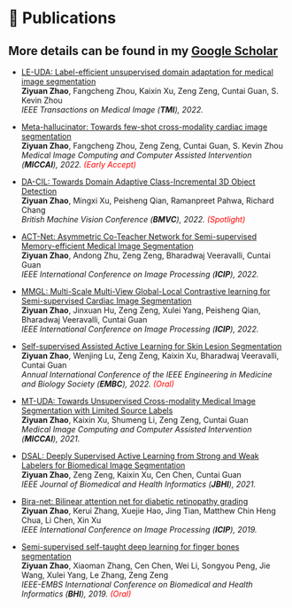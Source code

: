 # 📝 Publications 

## More details can be found in my [Google Scholar](https://scholar.google.com/citations?user=2vL2XTsAAAAJ)
- [LE-UDA: Label-efficient unsupervised domain adaptation for medical image segmentation](https://arxiv.org/abs/2212.02078)\
**Ziyuan Zhao**, Fangcheng Zhou, Kaixin Xu, Zeng Zeng, Cuntai Guan, S. Kevin Zhou\
<i> IEEE Transactions on Medical Image (**TMI**), 2022. </i> 

- [Meta-hallucinator: Towards few-shot cross-modality cardiac image segmentation](https://link.springer.com/chapter/10.1007/978-3-031-16443-9_13)\
**Ziyuan Zhao**, Fangcheng Zhou, Zeng Zeng, Cuntai Guan, S. Kevin Zhou\
<i> Medical Image Computing and Computer Assisted Intervention (**MICCAI**), 2022. <span style="color:red">(Early Accept)</span></i> 

- [DA-CIL: Towards Domain Adaptive Class-Incremental 3D Object Detection](https://arxiv.org/abs/2212.02057)\
**Ziyuan Zhao**, Mingxi Xu, Peisheng Qian, Ramanpreet Pahwa, Richard Chang\
<i> British Machine Vision Conference (**BMVC**), 2022. <span style="color:red">(Spotlight)</span></i> 

- [ACT-Net: Asymmetric Co-Teacher Network for Semi-supervised Memory-efficient Medical Image Segmentation](https://arxiv.org/abs/2207.01900)\
**Ziyuan Zhao**, Andong Zhu, Zeng Zeng, Bharadwaj Veeravalli, Cuntai Guan\
<i> IEEE International Conference on Image Processing (**ICIP**), 2022. </i> 

- [MMGL: Multi-Scale Multi-View Global-Local Contrastive learning for Semi-supervised Cardiac Image Segmentation](https://arxiv.org/abs/2207.01883)\
**Ziyuan Zhao**, Jinxuan Hu, Zeng Zeng, Xulei Yang, Peisheng Qian, Bharadwaj Veeravalli, Cuntai Guan\
<i> IEEE International Conference on Image Processing (**ICIP**), 2022. </i> 

- [Self-supervised Assisted Active Learning for Skin Lesion Segmentation](https://arxiv.org/abs/2205.07021)\
**Ziyuan Zhao**, Wenjing Lu, Zeng Zeng, Kaixin Xu, Bharadwaj Veeravalli, Cuntai Guan\
<i> Annual International Conference of the IEEE Engineering in Medicine and Biology Society (**EMBC**), 2022. <span style="color:red">(Oral)</span></i> 


- [MT-UDA: Towards Unsupervised Cross-modality Medical Image Segmentation with Limited Source Labels](https://arxiv.org/abs/2203.12454)\
**Ziyuan Zhao**, Kaixin Xu, Shumeng Li, Zeng Zeng, Cuntai Guan\
<i> Medical Image Computing and Computer Assisted Intervention (**MICCAI**), 2021.</i> 


<!-- - [Hierarchical Consistency Regularized Mean Teacher for Semi-supervised 3D Left Atrium Segmentation](https://arxiv.org/abs/2105.10369)\
Shumeng Li, **Ziyuan Zhao**, Kaixin Xu, Zeng Zeng, Cuntai Guan\
<i> Annual International Conference of the IEEE Engineering in Medicine and Biology Society (**EMBC**), 2021. </i>  -->

- [DSAL: Deeply Supervised Active Learning from Strong and Weak Labelers for Biomedical Image Segmentation](https://arxiv.org/abs/2101.09057)\
**Ziyuan Zhao**, Zeng Zeng, Kaixin Xu, Cen Chen, Cuntai Guan\
<i> IEEE Journal of Biomedical and Health Informatics (**JBHI**), 2021. </i>

<!-- - [Sea-Net: Squeeze-And-Excitation Attention Net For Diabetic Retinopathy Grading](https://arxiv.org/abs/2010.15344)\
**Ziyuan Zhao**, Kartik Chopra, Zeng Zeng, Xiaoli Li\
<i> IEEE International Conference on Image Processing (**ICIP**), 2020. </i> -->

- [Bira-net: Bilinear attention net for diabetic retinopathy grading](https://arxiv.org/abs/1905.06312)\
**Ziyuan Zhao**, Kerui Zhang, Xuejie Hao, Jing Tian, Matthew Chin Heng Chua, Li Chen, Xin Xu\
<i> IEEE International Conference on Image Processing (**ICIP**), 2019. </i>

- [Semi-supervised self-taught deep learning for finger bones segmentation](https://arxiv.org/abs/1903.04778)\
**Ziyuan Zhao**, Xiaoman Zhang, Cen Chen, Wei Li, Songyou Peng, Jie Wang, Xulei Yang, Le Zhang, Zeng Zeng\
<i> IEEE-EMBS International Conference on Biomedical and Health Informatics (**BHI**), 2019. <span style="color:red">(Oral)</span> </i>

